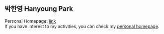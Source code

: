 ## 박한영 Hanyoung Park

Personal Homepage: [link]
<br/>If you have interest to my activities, you can check my [personal homepage].


[link]: https://hypark.net/
[personal homepage]: https://hypark.net/
